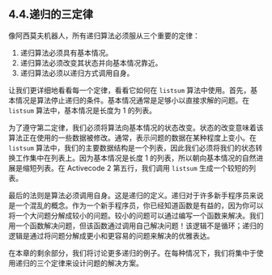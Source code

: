 
## 4.4.递归的三定律

像阿西莫夫机器人，所有递归算法必须服从三个重要的定律：

1. 递归算法必须具有基本情况。
2. 递归算法必须改变其状态并向基本情况靠近。
3. 递归算法必须以递归方式调用自身。

让我们更详细地看看每一个定律，看看它如何在 `listsum` 算法中使用。首先，基本情况是算法停止递归的条件。基本情况通常是足够小以直接求解的问题。在`listsum` 算法中，基本情况是长度为 1 的列表。

为了遵守第二定律，我们必须将算法向基本情况的状态改变。状态的改变意味着该算法正在使用的一些数据被修改。通常，表示问题的数据在某种程度上变小。在 `listsum` 算法中，我们的主要数据结构是一个列表，因此我们必须将我们的状态转换工作集中在列表上。因为基本情况是长度 1 的列表，所以朝向基本情况的自然进展是缩短列表。在 Activecode 2 第五行，我们调用 `listsum` 生成一个较短的列表。

最后的法则是算法必须调用自身。这是递归的定义。递归对于许多新手程序员来说是一个混乱的概念。作为一个新手程序员，你已经知道函数是有益的，因为你可以将一个大问题分解成较小的问题。较小的问题可以通过编写一个函数来解决。我们用一个函数解决问题，但该函数通过调用自己解决问题！该逻辑不是循环；递归的逻辑是通过将问题分解成更小和更容易的问题来解决的优雅表达。

在本章的剩余部分，我们将讨论更多递归的例子。在每种情况下，我们将集中于使用递归的三个定律来设计问题的解决方案。
